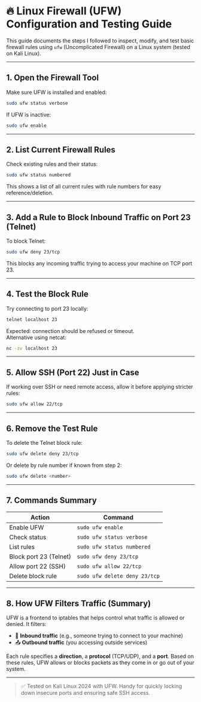 
# 🔥 Linux Firewall (UFW) Configuration and Testing Guide

This guide documents the steps I followed to inspect, modify, and test basic firewall rules using `ufw` (Uncomplicated Firewall) on a Linux system (tested on Kali Linux).

---

## 1. Open the Firewall Tool

Make sure UFW is installed and enabled:
```bash
sudo ufw status verbose
```

If UFW is inactive:
```bash
sudo ufw enable
```

---

## 2. List Current Firewall Rules

Check existing rules and their status:
```bash
sudo ufw status numbered
```

This shows a list of all current rules with rule numbers for easy reference/deletion.

---

## 3. Add a Rule to Block Inbound Traffic on Port 23 (Telnet)

To block Telnet:
```bash
sudo ufw deny 23/tcp
```

This blocks any incoming traffic trying to access your machine on TCP port 23.

---

## 4. Test the Block Rule

Try connecting to port 23 locally:
```bash
telnet localhost 23
```

Expected: connection should be refused or timeout.  
Alternative using netcat:
```bash
nc -zv localhost 23
```

---

## 5. Allow SSH (Port 22) Just in Case

If working over SSH or need remote access, allow it before applying stricter rules:
```bash
sudo ufw allow 22/tcp
```

---

## 6. Remove the Test Rule

To delete the Telnet block rule:
```bash
sudo ufw delete deny 23/tcp
```

Or delete by rule number if known from step 2:
```bash
sudo ufw delete <number>
```

---

## 7. Commands Summary

| Action                 | Command                          |
|------------------------|----------------------------------|
| Enable UFW             | `sudo ufw enable`               |
| Check status           | `sudo ufw status verbose`       |
| List rules             | `sudo ufw status numbered`      |
| Block port 23 (Telnet) | `sudo ufw deny 23/tcp`          |
| Allow port 22 (SSH)    | `sudo ufw allow 22/tcp`         |
| Delete block rule      | `sudo ufw delete deny 23/tcp`   |

---

## 8. How UFW Filters Traffic (Summary)

UFW is a frontend to iptables that helps control what traffic is allowed or denied. It filters:

- 🔐 **Inbound traffic** (e.g., someone trying to connect to your machine)
- 📤 **Outbound traffic** (you accessing outside services)

Each rule specifies a **direction**, a **protocol** (TCP/UDP), and a **port**. Based on these rules, UFW allows or blocks packets as they come in or go out of your system.

---

> ✅ Tested on Kali Linux 2024 with UFW. Handy for quickly locking down insecure ports and ensuring safe SSH access.
